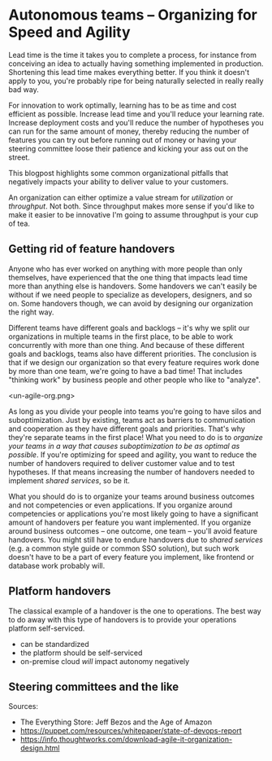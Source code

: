 Autonomous teams – Organizing for Speed and Agility
===================================================

Lead time is the time it takes you to complete a process, for instance from conceiving an idea to actually having something implemented in production. Shortening this lead time makes everything better. If you think it doesn't apply to you, you're probably ripe for being naturally selected in really really bad way.

For innovation to work optimally, learning has to be as time and cost efficient as possible. Increase lead time and you'll reduce your learning rate. Increase deployment costs and you'll reduce the number of hypotheses you can run for the same amount of money, thereby reducing the number of features you can try out before running out of money or having your steering committee loose their patience and kicking your ass out on the street.

This blogpost highlights some common organizational pitfalls that negatively impacts your ability to deliver value to your customers.

An organization can either optimize a value stream for _utilization_ or _throughput_. Not both. Since throughput makes more sense if you'd like to make it easier to be innovative I'm going to assume throughput is your cup of tea.


Getting rid of feature handovers
--------------------------------

Anyone who has ever worked on anything with more people than only themselves, have experienced that the one thing that impacts lead time more than anything else is handovers. Some handovers we can't easily be without if we need people to specialize as developers, designers, and so on. Some handovers though, we can avoid by designing our organization the right way.

Different teams have different goals and backlogs – it's why we split our organizations in multiple teams in the first place, to be able to work concurrently with more than one thing. And because of these different goals and backlogs, teams also have different priorities. The conclusion is that if we design our organization so that every feature requires work done by more than one team, we're going to have a bad time! That includes "thinking work" by business people and other people who like to "analyze".

<un-agile-org.png>

As long as you divide your people into teams you're going to have silos and suboptimization. Just by existing, teams act as barriers to communication and cooperation as they have different goals and priorities. That's why they're separate teams in the first place! What you need to do is to _organize your teams in a way that causes suboptimization to be as optimal as possible_. If you're optimizing for speed and agility, you want to reduce the number of handovers required to deliver customer value and to test hypotheses. If that means increasing the number of handovers needed to implement _shared services_, so be it.

What you should do is to organize your teams around business outcomes and not competencies or even applications. If you organize around competencies or applications you're most likely going to have a significant amount of handovers per feature you want implemented. If you organize around business outcomes – one outcome, one team – you'll avoid feature handovers. You might still have to endure handovers due to _shared services_ (e.g. a common style guide or common SSO solution), but such work doesn't have to be a part of every feature you implement, like frontend or database work probably will.


Platform handovers
------------------

The classical example of a handover is the one to operations. The best way to do away with this type of handovers is to provide your operations platform self-serviced.

- can be standardized
- the platform should be self-serviced
- on-premise cloud _will_ impact autonomy negatively


Steering committees and the like
--------------------------------


Sources:
- The Everything Store: Jeff Bezos and the Age of Amazon
- https://puppet.com/resources/whitepaper/state-of-devops-report
- https://info.thoughtworks.com/download-agile-it-organization-design.html
